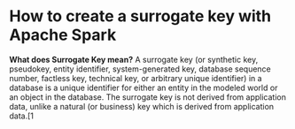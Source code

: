 # How to create a surrogate key with Apache Spark

 **What does  Surrogate Key  mean?**
 A surrogate key (or synthetic key, pseudokey, entity identifier, system-generated key, database sequence number, factless key, technical key, or arbitrary unique identifier) in a database is a unique identifier for either an entity in the modeled world or an object in the database. The surrogate key is not derived from application data, unlike a natural (or business) key which is derived from application data.[1
<!--stackedit_data:
eyJoaXN0b3J5IjpbMzE2NDUzMjc3LC0xMDQ4NDc1OTQ1LC0yMD
g4NzQ2NjEyLC00NTI4MDIwNDQsMTM3MDcwMzI0NSwyNTY2MjA4
NDQsMTA5NjE1MjY5LC0zOTc3Mzc5MzUsMjAxNjkxMTE3MCwxNj
EwMTg3NzU1LC02MTg1NzY3MzUsLTE4MDU2MDkwNDcsLTc0NzMw
NDQwNSwtMTk2NTIwNjYzLC0xMDMzNTc3MTcwLDk1Mzc3MTk1OC
wzNTA2NzkzMzEsNTg3NjE2NTcsMzYyOTE1NzcxLDE0ODgzNDU4
MjBdfQ==
-->